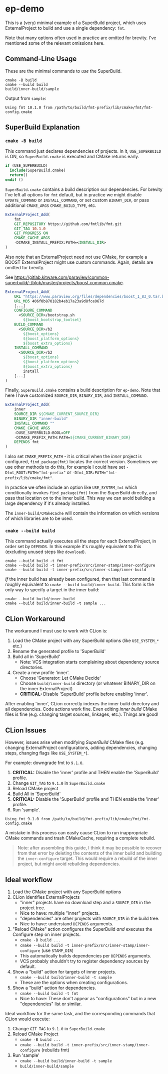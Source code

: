 # ep-demo

This is a (very) minimal example of a SuperBuild project, which uses ExternalProject to build and
use a single dependency: `fmt`.

Note that many options often used in practice are omitted for brevity. I've mentioned some of the
relevant omissions here.

## Command-Line Usage

These are the minimal commands to _use_ the SuperBuild.

```shell
cmake -B build
cmake --build build
build/inner-build/sample
```

Output from `sample`:

```text
Using fmt 10.1.0 from /path/to/build/fmt-prefix/lib/cmake/fmt/fmt-config.cmake
```

## SuperBuild Explanation

### `cmake -B build`

This command just declares dependencies of projects. In it, `USE_SUPERBUILD` is ON,
so `SuperBuild.cmake` is executed and CMake returns early.

```cmake
if (USE_SUPERBUILD)
  include(SuperBuild.cmake)
  return()
endif ()
```

`SuperBuild.cmake` contains a build description our dependencies. For brevity I've
left all options for `fmt` default, but in practice we might disable `UPDATE_COMMAND`
or `INSTALL_COMMAND`, or set custom `BINARY_DIR`, or pass additional `CMAKE_ARGS`
`CMAKE_BUILD_TYPE`, etc.

```cmake
ExternalProject_Add(
    fmt
    GIT_REPOSITORY https://github.com/fmtlib/fmt.git
    GIT_TAG 10.1.0
    GIT_PROGRESS ON
    CMAKE_CACHE_ARGS
    -DCMAKE_INSTALL_PREFIX:PATH=<INSTALL_DIR>
)
```

Also note that an ExternalProject need not use CMake, for example a BOOST ExternalProject might use
custom commands. Again, details are omitted for brevity.

See https://gitlab.kitware.com/paraview/common-superbuild/-/blob/master/projects/boost.common.cmake.

```cmake
ExternalProject_Add(
    URL "https://www.paraview.org/files/dependencies/boost_1_83_0.tar.bz2"
    URL_MD5 406f0b870182b4eb17a23a9d8fce967d
    [...]
    CONFIGURE_COMMAND
      <SOURCE_DIR>/bootstrap.sh
        ${boost_bootstrap_toolset}
    BUILD_COMMAND
      <SOURCE_DIR>/b2
        ${boost_options}
        ${boost_platform_options}
        ${boost_extra_options}
    INSTALL_COMMAND
      <SOURCE_DIR>/b2
        ${boost_options}
        ${boost_platform_options}
        ${boost_extra_options}
        install
    [...]
)
```

Finally, `SuperBuild.cmake` contains a build description for `ep-demo`. Note that here I have
customized `SOURCE_DIR`, `BINARY_DIR`, and `INSTALL_COMMAND`.

```cmake
ExternalProject_Add(
    inner
    SOURCE_DIR ${CMAKE_CURRENT_SOURCE_DIR}
    BINARY_DIR "inner-build"
    INSTALL_COMMAND ""
    CMAKE_CACHE_ARGS
    -DUSE_SUPERBUILD:BOOL=OFF
    -DCMAKE_PREFIX_PATH:PATH=${CMAKE_CURRENT_BINARY_DIR}
    DEPENDS fmt
)
```

I also set `CMAKE_PREFIX_PATH` - it is critical when the _inner_ project is
configured, `find_package(fmt)` locates the correct version. Sometimes we use other methods to do
this, for example I could have set `-Dfmt_ROOT:PATH="fmt-prefix"`
or `-Dfmt_DIR:PATH="fmt-prefix/lib/cmake/fmt"`.

In practice we often include an option like `USE_SYSTEM_fmt` which conditionally
invokes `find_package(fmt)` from the SuperBuild directly, and pass that location on to the inner
build. This way we can avoid building a large dependency if it's already installed.

The `inner-build/CMakeCache` will contain the information on which versions of which libraries are
to be used.

### `cmake --build build`

This command actually executes all the steps for each ExternalProject, in order set by `DEPENDS`. In
this example it's roughly equivalent to this (excluding unused steps like `download`).

```shell
cmake --build build -t fmt
cmake --build build -t inner-prefix/src/inner-stamp/inner-configure
cmake --build build -t inner-prefix/src/inner-stamp/inner-build
```

_If_ the inner build has already been configured, then that last command is roughly equivalent
to `cmake --build build/inner-build`. This form is the only way to specify a target in the inner
build:

```shell
cmake --build build/inner-build
cmake --build build/inner-build -t sample ...
```

## CLion Workaround

The workaround I must use to work with CLion is:

1. Load the CMake project with any SuperBuild options (like `USE_SYSTEM_*` etc.)
2. Rename the generated profile to 'SuperBuild'
3. Build all in 'SuperBuild'
    - Note: VCS integration starts complaining about dependency source directories.
4. Create a new profile 'inner'.
    - Choose 'Generator: Let CMake Decide'
    - Choose `build/inner-build` directory (or whatever BINARY_DIR on the inner ExternalProject)
    - __CRITICAL:__ Disable 'SuperBuild' profile before enabling 'inner'.

After enabling 'inner', CLion correctly indexes the inner build directory and all dependencies. Code
actions work fine. Even editing _inner build_ CMake files is fine (e.g. changing target sources,
linkages, etc.). Things are good!

## CLion Issues

However, issues arise when modifying _SuperBuild_ CMake flies (e.g. changing ExternalProject
configurations, adding dependencies, changing steps, changing flags like `USE_SYSTEM_*`).

For example: downgrade fmt to `9.1.0`.

1. __CRITICAL:__ Disable the 'inner' profile and THEN enable the 'SuperBuild' profile.
2. Change `GIT_TAG` to `9.1.0` in `SuperBuild.cmake`
3. Reload CMake project
4. Build All in 'SuperBuild'
5. __CRITICAL:__ Disable the 'SuperBuild' profile and THEN enable the 'inner' profile.
6. Run 'sample'.

```text
Using fmt 9.1.0 from /path/to/build/fmt-prefix/lib/cmake/fmt/fmt-config.cmake
```

A mistake in this process can easily cause CLion to run inappropriate CMake commands and trash
CMakeCache, requiring a complete rebuild.

> Note: after assembling this guide, I think it may be possible to recover from that error by
> deleting the contents of the inner build and building the `inner-configure` target. This would
> require a rebuild of the inner project, but might avoid rebuilding dependencies.

## Ideal workflow

1. Load the CMake project with any SuperBuild options
2. CLion identifies ExternalProjects
    - "inner" projects have no download step and a `SOURCE_DIR` in the project tree.
    - Nice to have: multiple "inner" projects.
    - "dependencies" are other projects with `SOURCE_DIR` in the build tree.
    - Nice to have: understand `DEPENDS` arguments.
3. "Reload CMake" action configures the SuperBuild _and_ executes the Configure step on inner
   projects.
    - `cmake -B build ...`
    - `cmake --build build -t inner-prefix/src/inner-stamp/inner-configure` (use `STAMP_DIR`)
    - This automatically builds dependencies per `DEPENDS` arguments.
    - VCS probably shouldn't try to register dependency sources by default.
4. Show a "build" action for targets of inner projects.
    - `cmake --build build/inner-build -t sample`
    - These are the options when creating configurations.
5. Show a "build" action for dependencies.
    - `cmake --build build -t fmt`
    - Nice to have: These don't appear as "configurations" but in a new "dependencies" list or
      similar.

Ideal workflow for the same task, and the corresponding commands that CLion would execute:

1. Change `GIT_TAG` to `9.1.0` in `SuperBuild.cmake`
2. Reload CMake Project
    - `cmake -B build ...`
    - `cmake --build build -t inner-prefix/src/inner-stamp/inner-configure` (rebuilds fmt)
3. Run 'sample'
    - `cmake --build build/inner-build -t sample`
    - `build/inner-build/sample`
